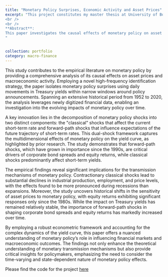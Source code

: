 ```yaml
---
title: "Monetary Policy Surprises, Economic Activity and Asset Prices"
excerpt: "This project constitutes my master thesis at University of Bonn. <br/><img src='/images/monetary_policy_shocks.png'>
<br />
<br />
**Abstract**: 
This paper investigates the causal effects of monetary policy on asset prices and macroeconomic activity using a high-frequency identification strategy applied to newly digitized financial data spanning 1952 to 2020. By isolating monetary policy surprises from Treasury yield movements around policy announcements, the study disentangles classical shocks affecting current short-term rates from forward-path shocks influencing expectations of future short-term rates. The findings reveal significant shifts in monetary transmission over time, with forward-path shocks emerging as key drivers of corporate bond spreads and equity returns since the 1990s, while classical shocks primarily affect short-term yields. Moreover, contractionary monetary policy significantly reduces production, employment, and prices, with stronger effects during recessions than expansions. These results provide new insights into the evolving dynamics and state-dependent nature of monetary policy's impact on financial markets and the broader economy.
"


collection: portfolio
category: macro-finance
---
```


This study contributes to the empirical literature on monetary policy by providing a comprehensive analysis of its causal effects on asset prices and macroeconomic activity. Employing a novel high-frequency identification strategy, the paper isolates monetary policy surprises using daily movements in Treasury yields within narrow windows around policy announcements. Spanning an extensive historical period from 1952 to 2020, the analysis leverages newly digitized financial data, enabling an investigation into the evolving impacts of monetary policy over time.

A key innovation lies in the decomposition of monetary policy shocks into two distinct components: the "classical" shocks that affect the current short-term rate and forward-path shocks that influence expectations of the future trajectory of short-term rates. This dual-shock framework captures the multidimensional effects of monetary policy on the yield curve, as highlighted by prior research. The study demonstrates that forward-path shocks, which have grown in importance since the 1990s, are critical drivers of corporate bond spreads and equity returns, while classical shocks predominantly affect short-term yields.

The empirical findings reveal significant implications for the transmission mechanisms of monetary policy. Contractionary classical shocks lead to substantial declines in industrial production, employment, and price levels, with the effects found to be more pronounced during recessions than expansions. Moreover, the study uncovers historical shifts in the sensitivity of asset prices to monetary policy, with equity returns exhibiting significant responses only since the 1980s. While the impact on Treasury yields has remained relatively stable, the importance of forward-path shocks in shaping corporate bond spreads and equity returns has markedly increased over time.

By employing a robust econometric framework and accounting for the complex dynamics of the yield curve, this paper offers a nuanced understanding of monetary policy’s role in influencing financial markets and macroeconomic outcomes. The findings not only enhance the theoretical understanding of monetary transmission mechanisms but also provide critical insights for policymakers, emphasizing the need to consider the time-varying and state-dependent nature of monetary policy effects.

Please find the code for the project [here](https://github.com/tohuel/thesis)
